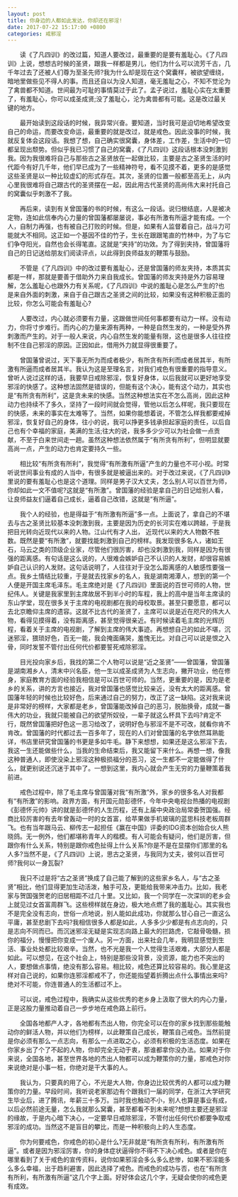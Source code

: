 ```yaml
---
layout: post
title: 你身边的人都如此发达，你却还在邪淫!
date: 2017-07-22 15:17:00 +0800
categories: 戒邪淫
---
```


　　读《了凡四训》的改过篇，知道人要改过，最重要的是要有羞耻心。《了凡四训》上说，想想古时候的圣贤，跟我一样都是男儿，他们为什么可以流芳千古，几千年过去了还被人们尊为至圣先师?我为什么却是现在这个窝囊样，被欲望缠绕，暗地里做些见不得人的事。而且还自以为没人知道，毫无羞耻之心，不知不觉沦为了禽兽都不知道。世间最为可耻的事情莫过于此了。孟子说过，羞耻心实在太重要了，有羞耻心，你可以成圣成贤;没了羞耻心，沦为禽兽都有可能。这是改过最关键的地方。
　　最开始读到这段话的时候，我异常兴奋。要知道，当时我可是迫切地希望改变自己的命运，而要改变命运，最重要的就是改过，就是戒色。因此没事的时候，我就反复体会这段话。我想了想，自己确实很窝囊，身体差，工作差，生活中的一切都呈现出颓势。但似乎我已习惯了自己的窝囊，《了凡四训》这段话根本没刺激到我。因为我很难将自己与那些古之圣贤放在一起做比较，主要是古之圣贤生活的时代距今有好几千年，他们早已成为了一些精神符号，看不见摸不着，更多的是感觉这些圣贤是以一种比较虚幻的形式存在。其次，圣贤的位置一般都至高无上，从内心里我很难将自己跟古代的圣贤摆在一起，因此用古代圣贤的高尚伟大来衬托自己的窝囊似乎刺激不了我。
　　再后来，读到有关曾国藩的书的时候，有这么一段话。说归根结底，人是被决定物，连如此信奉内心力量的曾国藩都屡屡说，事必有所激有所逼才能有成。一个人，自制力再强，也有被自己打败的时候。但是，如果有人监督着自己，战斗力可能就大不相同。这正如一个基因不佳的竹子，生长在跟跟笔直的竹林中，为了与它们争夺阳光，自然也会长得笔直。这就是“夹持”的功效。为了得到夹持，曾国藩将自己的日记送给朋友们阅读评点，以此得到良师益友的鞭策与鼓励。
　　不管是《了凡四训》中的改过要有羞耻心，还是曾国藩的师友夹持，本质其实都是一样，那就是要善于借助外力来自我成长。曾国藩的师友夹持是外力容易理解，怎么羞耻心也跟外力有关系呢，《了凡四训》中说的羞耻心是怎么产生的?也是来自外面的刺激，来自于自己跟古之圣贤之间的比较，如果没有这种积极正面的比较，你怎么可能会有羞耻心?
　　人要改过，内心就必须要有力量，这跟做世间任何事都要有动力一样。没有动力，你将寸步难行。而内心的力量来源有两种，一种是自然生发的，一种是受外界刺激而产生的。对于一般人来说，内心自然生发的能量有限，这也是很多人往往控制不住自己邪淫的原因。正因如此，借用外力就显得很重要了。
　　曾国藩曾说过，天下事无所为而成者极少，有所贪有所利而成者居其半，有所激有所逼而成者居其半。我认为这是至理名言，对我们戒色有很重要的指导意义。曾听人说过这样的话，我要早日戒除邪淫，恢复好身体，以后我就可以更好地享受邪淫的快感了。这种想法固然是错误的，但能有这个决心，能有这个动力，其实也是“有所贪有所利”，这是贪未来的快感。当然这种想法实在不怎么高尚，因此这种动力也持续不了多久，坚持了一段时间就会觉得，管他以后怎么样呢，我只要现在的快感，未来的事实在太难等了。当然，如果你能想着说，不管怎么样我都要戒掉邪淫，恢复好自己的身体，往小的说，我可以挣更多钱承担起家庭的责任，以后自己也有个幸福的家庭，美满的生活;往大的说，我多多少少可以为社会做一点贡献，不至于白来世间走一趟。虽然这种想法依然属于“有所贪有所利”，但明显就要高尚一点，产生的动力也肯定要持久一些。
　　相比较“有所贪有所利”，我觉得“有所激有所逼”产生的力量也不可小视。时常听说世间事业有成的人当中，有很多就是被逼出来的。对于改过来说，《了凡四训》里说的要有羞耻心也是这个道理。同样是男子汉大丈夫，怎么别人可以百世为师，你却如此一文不值呢?这就是“有所激”。曾国藩的经验是拿自己的日记给别人看，让良师益友们逼着自己成长，逼着自己改错，这就是“有所逼”。
　　我个人的经验，也是得益于“有所激有所逼”多一点。上面说了，拿自己的不堪去与古之圣贤比较基本没刺激到我，主要是因为历史的长河实在难以跨越，于是我把目光转向近现代以来的人物。江山代有才人出， 近现代以来的大人物数不胜数。既然是要“有所激”，就要找能刺激到自己的榜样。我发现很多名人，诸如王石，马云之类的顶级企业家，尽管他们很厉害，却也没刺激到我，同样是因为有很强的距离感。有句话是这么说的，人很难会嫉妒自己不认识的人发财，却很容易嫉妒自己认识的人发财。这句话说明了，人往往对于没怎么距离感的人敏感性要强一点。我乡土情结比较重，于是就去找家乡的名人，我是湖南湘潭人，想到的第一个人便是开国主席毛泽东。毛主席绝对是《了凡四训》里面说的百世可师的人物，世纪伟人。关键是我家里到主席故居不到半小时的车程，我上的高中是当年主席读的东山学堂，现在很多关于主席的电视剧都在我的母校取景。甚至只要愿意，都可以去北京瞻仰主席的遗容。这就不比古代的圣贤了，主席可以说是近在咫尺的伟大人物，看得见摸得着，没有距离感，甚至觉得很亲近。有时候读着毛主席的光辉历程，看着关于主席的电视剧，了解到主席的伟大事迹。再想想自己的如此不堪，沉迷邪淫，猥琐好色，百无一能，我会掩面痛哭，羞愧无比。对自己可以说是恨之入骨，同时发誓不管付出任何代价都要誓死戒除邪淫。
　　目光投向家乡后，我找的第二个人物可以说是“近之圣贤”——曾国藩，曾国藩是湖南湘乡人，清末中兴名臣，他一生以成圣成贤为人生志向，撇开功业，他在修身，家庭教育方面的经验我相信是可以百世可师的。当然，更重要的是，因为是老乡的关系，讲的方言也接近，我对曾国藩也感觉比较亲近，没有太大的距离感。曾国藩年轻的时候也比较好色，后来通过自己的努力，改正了这一缺陷。这对我来说是非常好的榜样，大家都是老乡，曾国藩能改掉自己的恶习，脱胎换骨，成就一番伟大的功业，我就只能被自己的欲望所奴役，一辈子就这么杯具下去吗?肯定不行，既然曾国藩把好色这一恶习给改了，说明好色与邪淫不是不可改，就看你肯不肯改。曾国藩的时代都过去一百多年了，现在的人们对曾国藩的名字依然耳熟能详，书店里研究曾国藩的书更是多如牛毛。静下来想想，如果还是这么邪淫下去，我这一生还能做些什么，当我的生命结束后，我又能留下来什么。再想一想，像我这种普通人，即使没染上邪淫这种极损福分的恶习，这一生都不一定能做得了什么，就更别说还沉迷于其中了。一想到这里，我内心就会产生无穷的力量鞭策着我前进。
　　戒色过程中，除了毛主席与曾国藩对我“有所激”外，家乡的很多名人对我都有“有所激”的影响。政界方面，有开国元勋彭德怀，今年中央电视台热播的电视剧《彭德怀元帅》讲的就是彭德怀的人生历程，还有上届中央政治局常委贺国强。经商比较厉害的有去年曾轰动一时的女首富，给苹果做手机玻璃的蓝思科技老板周群飞。也有当年跟马云、柳传志一起担任《赢在中国》评委的IDG资本创始合伙人熊晓鸽。无一例外，他们都堪称青年人的楷模。有人可能会有疑问，他们是厉害，但跟你有什么关系，特别是跟你戒色扯得上什么关系?你是不是在显摆你们那里的名人多?当然不是，《了凡四训》上说，思古之圣贤，与我同为丈夫，彼何以百世可师?我何以一身瓦裂?
　　我只不过是将“古之圣贤”换成了自己能了解到的这些家乡名人，与“古之圣贤”相比，他们显得更加生动活泼，触手可及，更能给我带来冲击力。比如，我老家与贺国强贺老的旧居相距不过几十里。又比如，我一个同学在一次深圳的老乡会上就见过女首富周群飞。这些榜样就在身边，极大地点燃了我的羞耻心。其实我也不是完全没有志向，世俗一点地说，别人能如此成功，你就那么甘心自己一直这么平庸，甚至悲剧下去吗?我相信很多人都是如此，人多多少少都是有点志向的，只是志向不同而已。而沉迷邪淫无疑是实现志向路上最大的拦路虎，它敲骨吸髓，损你的福分，慢慢把你变成一个废人。另一方面，出来社会几年，我明显感觉到生活、事业处处都比较艰辛。当然，也不光是我一个人觉得生活艰难，大部分人都是如此。可以想见，在这个社会上，特别是那些没背景，没资源，能力也不突出的人，要想做点事情，绝没有那么容易。相比较，戒色还算比较容易的。我心里是这样对自己说的，如果你连邪淫都戒不了，你还能指望着折腾出点什么事情出来吗?绝对不可能，你连普通人的生活都过不上。
　　可以说，戒色过程中，我确实从这些优秀的老乡身上汲取了很大的内心力量，正是这股力量推动着自己一步步地在戒色路上前行。
　　全国各地都产人才，各地都有杰出人物，你完全可以在你的家乡找到那些能触动你的鲜活人物，并以他们为榜样，以此鞭策自己成长，鞭策自己戒色。当然前提是你必须有那么一点志向，有那么一点进取之心，必须有积极的生活态度。如果在你家乡出了个了不起的人物，你却完全无动于衷，那谁都拿你没办法。如果对于你来说，全国各地，甚至世界各地的杰出人物都可以成为鞭策你的力量，那戒色对你来说绝对是小事一桩，你绝对是干大事的人。
　　我认为，只要真的用了心，不光是大人物，你身边比较优秀的人都可以成为鞭策你的力量。早段时间，我听说老家那边有个跟我们一届的同学，在浙江大学研究生毕业后，进了腾讯，年薪三十多万。当时我也触动不小，别人也算是事业有成，以后必然前途无量，怎么我就那么窝囊，甚至都看不到未来呢?想想主要还是邪淫的缘故，于是内心暗下决心，一定要早日戒除邪淫，不管付出任何代价都要争取戒邪淫的成功。当然这不是盲目的攀比，而是一种积极向上的人生态度。
　　你为何要戒色，你戒色的初心是什么?无非就是“有所贪有所利，有所激有所逼”。或者是因为邪淫厉害，你的身体症状逼得你不得不下决心戒色。或者是你在哪里看到了关于戒色的宣传资料，说你如果邪淫会多么多么悲惨，如果不邪淫能多么多么幸福，出于趋利避害，因此选择了戒色。而戒色的成功与否，也在“有所贪有所利，有所激有所逼”这几个字上面。好好体会这几个字，无疑会使你的戒色更有成效。